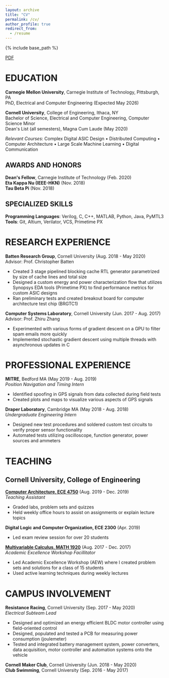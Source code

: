 ```yaml
---
layout: archive
title: "CV"
permalink: /cv/
author_profile: true
redirect_from:
  - /resume
---
```


{% include base_path %}

[PDF](../files/Eric_Tang_CV.pdf)

EDUCATION
======
**Carnegie Mellon University**, Carnegie Institute of Technology, Pittsburgh, PA  
PhD, Electrical and Computer Engineering (Expected May 2026)

**Cornell University**, College of Engineering, Ithaca, NY  
Bachelor of Science, Electrical and Computer Engineering, Computer Science Minor   
Dean's List (all semesters), Magna Cum Laude (May 2020)

*Relevant Courses*: Complex Digital ASIC Design • Distributed Computing • Computer Architecture • Large Scale Machine Learning • Digital Communication

## AWARDS AND HONORS
**Dean's Fellow**, Carnegie Institute of Technology (Feb. 2020)  
**Eta Kappa Nu (IEEE-HKN)** (Nov. 2018)  
**Tau Beta Pi** (Nov. 2018) 

## SPECIALIZED SKILLS
**Programming Languages**: Verilog, C, C++, MATLAB, Python, Java, PyMTL3  
**Tools**: Git, Altium, Verilator, VCS, Primetime PX

RESEARCH EXPERIENCE
======
**Batten Research Group**, Cornell University (Aug. 2018 - May 2020)  
Advisor: Prof. Christopher Batten
*	Created 3 stage pipelined blocking cache RTL generator parametrized by size of cache lines and total size  
*	Designed a custom energy and power characterization flow that utilizes Synopsys EDA tools (Primetime PX) to find performance metrics for custom ASIC designs  
*	Ran preliminary tests and created breakout board for computer architecture test chip (BRGTC1)  

**Computer Systems Laboratory**, Cornell University (Jun. 2017 - Aug. 2017)     
Advisor: Prof. Zhiru Zhang
* Experimented with various forms of gradient descent on a GPU to filter spam emails more quickly
* Implemented stochastic gradient descent using multiple threads with asynchronous updates in C

PROFESSIONAL EXPERIENCE
=====
**MITRE**, Bedford MA (May 2019 - Aug. 2019)  
*Position Navigation and Timing Intern*
*	Identified spoofing in GPS signals from data collected during field tests
*	Created plots and maps to visualize various aspects of GPS signals

**Draper Laboratory**, Cambridge MA (May 2018 - Aug. 2018)  
*Undergraduate Engineering Intern*	 
*	Designed new test procedures and soldered custom test circuits to verify proper sensor functionality
*	Automated tests utilizing oscilloscope, function generator, power sources and ammeters

TEACHING
=====
## Cornell University, College of Engineering
[**Computer Architecture, ECE 4750**](../teaching/2019-fall-teaching) (Aug. 2019 - Dec. 2019)  
*Teaching Assistant*
* Graded labs, problem sets and quizzes
* Held weekly office hours to assist on assignments or explain lecture topics

**Digital Logic and Computer Organization, ECE 2300** (Apr. 2019)  
* Led exam review session for over 20 students

[**Multivariable Calculus, MATH 1920**](../teaching/2017-fall-teaching) (Aug. 2017 - Dec. 2017)  
*Academic Excellence Workshop Facillitator*
* Led Academic Excellence Workshop (AEW) where I created problem sets and solutions for a class of 15 students
* Used active learning techniques during weekly lectures

CAMPUS INVOLVEMENT
======
**Resistance Racing**, Cornell University (Sep. 2017 - May 2020)  
*Electrical Subteam Lead*
*	Designed and optimized an energy efficient BLDC motor controller using field-oriented control
*	Designed, populated and tested a PCB for measuring power consumption (joulemeter) 
*	Tested and integrated battery management system, power converters, data acquisition, motor controller and automation systems onto the vehicle

**Cornell Maker Club**, Cornell University (Jun. 2018 - May 2020)  
**Club Swimming**, Cornell University (Sep. 2016 - May 2017)


